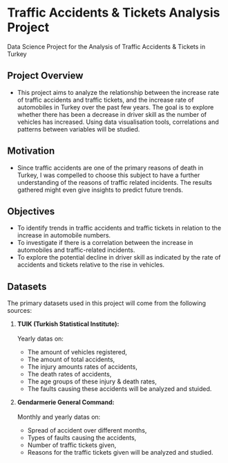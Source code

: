 # Traffic Accidents & Tickets Analysis Project
Data Science Project for the Analysis of Traffic Accidents &amp; Tickets in Turkey

## Project Overview
* This project aims to analyze the relationship between the increase rate of traffic accidents and traffic tickets, and the increase rate of automobiles in Turkey over the past few years. The goal is to explore whether there has been a decrease in driver skill as the number of vehicles has increased. Using data visualisation tools, correlations and patterns between variables will be studied.

## Motivation
* Since traffic accidents are one of the primary reasons of death in Turkey, I was compelled to choose this subject to have a further understanding of the reasons of traffic related incidents. The results gathered might even give insights to predict future trends.

## Objectives
* To identify trends in traffic accidents and traffic tickets in relation to the increase in automobile numbers.
* To investigate if there is a correlation between the increase in automobiles and traffic-related incidents.
* To explore the potential decline in driver skill as indicated by the rate of accidents and tickets relative to the rise in vehicles.

## Datasets
The primary datasets used in this project will come from the following sources:

1. **TUIK (Turkish Statistical Institute):**<br/><br/> 
   Yearly datas on:
   * The amount of vehicles registered,
   * The amount of total accidents,
   * The injury amounts rates of accidents,
   * The death rates of accidents,
   * The age groups of these injury & death rates,
   * The faults causing these accidents will be analyzed and stuided.

   
2. **Gendarmerie General Command:**<br/><br/>
   Monthly and yearly datas on:
   * Spread of accident over different months,
   * Types of faults causing the accidents,
   * Number of traffic tickets given,
   * Reasons for the traffic tickets given will be analyzed and studied.
   
